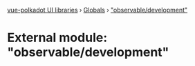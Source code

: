 [vue-polkadot UI libraries](../README.md) › [Globals](../globals.md) › ["observable/development"](_observable_development_.md)

# External module: "observable/development"


